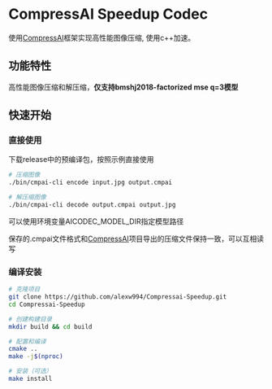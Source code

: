 # CompressAI Speedup Codec

使用[CompressAI](https://github.com/InterDigitalInc/CompressAI)框架实现高性能图像压缩, 使用c++加速。

## 功能特性

高性能图像压缩和解压缩，**仅支持bmshj2018-factorized mse q=3模型**

## 快速开始
### 直接使用
下载release中的预编译包，按照示例直接使用

```bash
# 压缩图像
./bin/cmpai-cli encode input.jpg output.cmpai

# 解压缩图像
./bin/cmpai-cli decode output.cmpai output.jpg
```

可以使用环境变量AICODEC_MODEL_DIR指定模型路径

保存的.cmpai文件格式和[CompressAI](https://github.com/InterDigitalInc/CompressAI)项目导出的压缩文件保持一致，可以互相读写

### 编译安装

```bash
# 克隆项目
git clone https://github.com/alexw994/Compressai-Speedup.git
cd Compressai-Speedup

# 创建构建目录
mkdir build && cd build

# 配置和编译
cmake ..
make -j$(nproc)

# 安装（可选）
make install
```
